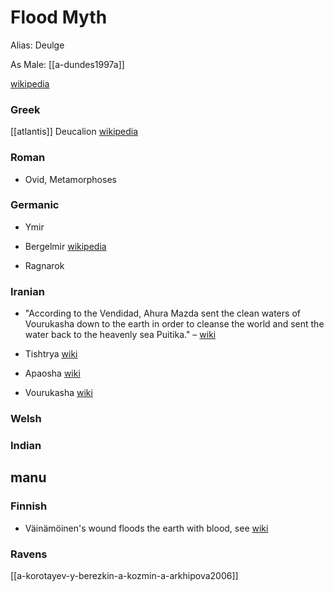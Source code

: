 

# Flood Myth
Alias: Deulge

As Male: [[a-dundes1997a]]

[wikipedia](https://en.wikipedia.org/wiki/Flood-myth)

### Greek
[[atlantis]]
Deucalion [wikipedia](https://en.wikipedia.org/wiki/Deucalion)

### Roman

- Ovid, Metamorphoses

### Germanic

- Ymir

- Bergelmir [wikipedia](https://en.wikipedia.org/wiki/Bergelmir)

- Ragnarok

### Iranian

- "According to the Vendidad, Ahura Mazda sent the clean waters of Vourukasha down to the earth in order to cleanse the world and sent the water back to the heavenly sea Puitika." – [wiki](https://en.wikipedia.org/wiki/Angra-Mainyu)

- Tishtrya [wiki](https://en.wikipedia.org/wiki/Tishtrya)

- Apaosha [wiki](https://en.wikipedia.org/wiki/Apaosha)

- Vourukasha [wiki](https://en.wikipedia.org/wiki/Vourukasha)

### Welsh
### Indian
manu
- 

### Finnish

- Väinämöinen's wound floods the earth with blood, see [wiki](https://en.wikipedia.org/wiki/Finnish-flood-myth)

### Ravens
[[a-korotayev-y-berezkin-a-kozmin-a-arkhipova2006]]
